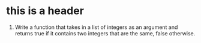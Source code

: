 # this is a header

1. Write a function that takes in a list of integers as an argument
and returns true if it contains two integers that are the same, false
otherwise.
